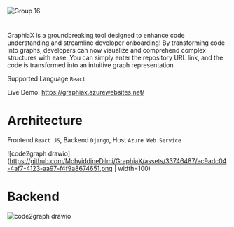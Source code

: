 ![Group 16](https://github.com/MohyiddineDilmi/GraphiaX/assets/33746487/796f0274-c84a-4110-b9ee-b224af59f355)

#

GraphiaX is a groundbreaking tool designed to enhance code understanding and streamline developer onboarding! By transforming code into graphs, developers can now visualize and comprehend complex structures with ease. You can simply enter the repository URL link, and the code is transformed into an intuitive graph representation.

Supported Language `React`

Live Demo: https://graphiax.azurewebsites.net/

# Architecture

Frontend `React JS`,
Backend `Django`,
Host `Azure Web Service`

![code2graph drawio](https://github.com/MohyiddineDilmi/GraphiaX/assets/33746487/ac9adc04-4af7-4123-aa97-f4f9a8674651.png | width=100)

# Backend

![code2graph drawio](https://github.com/MohyiddineDilmi/GraphiaX/assets/33746487/11f5143a-5ce4-40a5-80bc-5cd7daf6f0d7)

